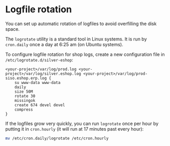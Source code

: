 # Logfile rotation

You can set up automatic rotation of logfiles to avoid overfilling the disk space.

The `logrotate` utility is a standard tool in Linux systems. It is run by `cron.daily` once a day at 6:25 am (on Ubuntu systems).

To configure logfile rotation for shop logs, create a new configuration file in `/etc/logrotate.d/silver-eshop`:

```
<your-project>/var/log/prod.log <your-project>/var/log/silver.eshop.log <your-project>/var/log/prod-siso.eshop.erp.log {
    su www-data www-data
    daily
    size 50M
    rotate 30
    missingok
    create 674 devel devel
    compress
}
```

If the logfiles grow very quickly, you can run `logrotate` once per hour by putting it in `cron.hourly` (it will run at 17 minutes past every hour):

``` bash
mv /etc/cron.daily/logrotate /etc/cron.hourly
```
